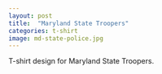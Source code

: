 ```yaml
---
layout: post
title:  "Maryland State Troopers"
categories: t-shirt
image: md-state-police.jpg
---
```


T-shirt design for Maryland State Troopers.